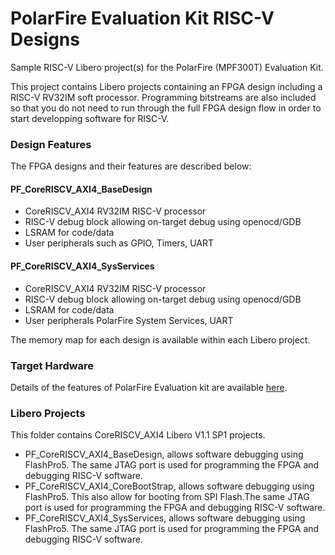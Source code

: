 # PolarFire Evaluation Kit RISC-V Designs
Sample RISC-V Libero project(s) for the PolarFire (MPF300T) Evaluation Kit.

This project contains Libero projects containing an FPGA design including a RISC-V RV32IM soft processor. Programming bitstreams are also included so that you do not need to run through the full FPGA design flow in order to start developping software for RISC-V.

### Design Features
The FPGA designs and their features are described below:

#### PF_CoreRISCV_AXI4_BaseDesign
* CoreRISCV_AXI4 RV32IM RISC-V processor
* RISC-V debug block allowing on-target debug using openocd/GDB
* LSRAM for code/data
* User peripherals such as GPIO, Timers, UART

#### PF_CoreRISCV_AXI4_SysServices
* CoreRISCV_AXI4 RV32IM RISC-V processor
* RISC-V debug block allowing on-target debug using openocd/GDB
* LSRAM for code/data
* User peripherals PolarFire System Services, UART

The memory map for each design is available within each Libero project.

### Target Hardware
Details of the features of PolarFire Evaluation kit are available [here](https://www.microsemi.com/products/fpga-soc/design-resources/dev-kits/polarfire/polarfire-eval-kit).

### Libero Projects
This folder contains CoreRISCV_AXI4 Libero V1.1 SP1 projects.

* PF_CoreRISCV_AXI4_BaseDesign, allows software debugging using FlashPro5. The same JTAG port is used for programming the FPGA and debugging RISC-V software.
* PF_CoreRISCV_AXI4_CoreBootStrap, allows software debugging using FlashPro5. This also allow for booting from SPI Flash.The same JTAG port is used for programming the FPGA and debugging RISC-V software.
* PF_CoreRISCV_AXI4_SysServices, allows software debugging using FlashPro5. The same JTAG port is used for programming the FPGA and debugging RISC-V software.


